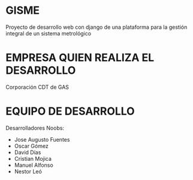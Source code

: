 # GISME
Proyecto de desarrollo web con django de una plataforma para la gestión integral de un sistema metrológico

# EMPRESA QUIEN REALIZA EL DESARROLLO
Corporación CDT de GAS

# EQUIPO DE DESARROLLO

Desarrolladores Noobs:
  - Jose Augusto Fuentes
  - Oscar Gómez
  - David Días
  - Cristian Mojica
  - Manuel Alfonso
  - Nestor Leó
